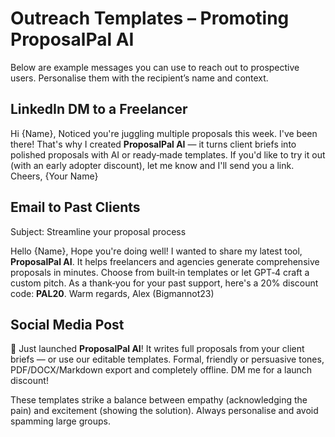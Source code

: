# Outreach Templates – Promoting ProposalPal AI

Below are example messages you can use to reach out to prospective users. Personalise them with the recipient’s name and context.

## LinkedIn DM to a Freelancer

Hi {Name},
Noticed you're juggling multiple proposals this week. I've been there! That's why I created **ProposalPal AI** — it turns client briefs into polished proposals with AI or ready‑made templates.
If you'd like to try it out (with an early adopter discount), let me know and I'll send you a link.
Cheers,
{Your Name}

## Email to Past Clients

Subject: Streamline your proposal process

Hello {Name},
Hope you're doing well! I wanted to share my latest tool, **ProposalPal AI**. It helps freelancers and agencies generate comprehensive proposals in minutes. Choose from built‑in templates or let GPT‑4 craft a custom pitch.
As a thank‑you for your past support, here's a 20% discount code: **PAL20**.
Warm regards,
Alex (Bigmannot23)

## Social Media Post

🎉 Just launched **ProposalPal AI**! It writes full proposals from your client briefs — or use our editable templates. Formal, friendly or persuasive tones, PDF/DOCX/Markdown export and completely offline. DM me for a launch discount!

These templates strike a balance between empathy (acknowledging the pain) and excitement (showing the solution). Always personalise and avoid spamming large groups.
